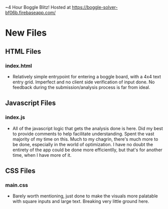~4 Hour Boggle Blitz!
Hosted at https://boggle-solver-bf06b.firebaseapp.com/


# New Files

## HTML Files

### index.html
* Relatively simple entrypoint for entering a boggle board, with a 4x4 text entry grid. Imperfect and no client side
verification of input done. No feedback during the submission/analysis process is far from ideal.

## Javascript Files

### index.js
* All of the javascript logic that gets the analysis done is here. Did my best to provide comments to help facilitate
understanding. Spent the vast majority of my time on this. Much to my chagrin, there's much more to be done, especially
in the world of optimization. I have no doubt the entirety of the app could be done more efficientlly, but that's for
another time, when I have more of it.

## CSS Files

### main.css
* Barely worth mentioning, just done to make the visuals more palatable with square inputs and large text. Breaking very little ground here.
